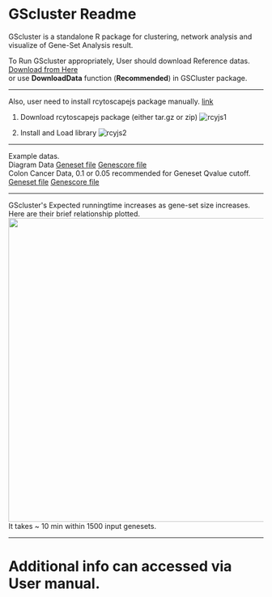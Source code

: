 GScluster Readme
===========

GScluster is a standalone R package for clustering, network analysis and visualize of Gene-Set Analysis result. <br>

To Run GScluster appropriately, User should download Reference datas.<br>
[Download from Here](http://github.com/unistbig/GScluster-Data/) <br>
or use **DownloadData** function (**Recommended**) in GSCluster package.<br>

***
Also, user need to install rcytoscapejs package manually.
[link](https://github.com/cytoscape/cyjShiny/releases)

1. Download rcytoscapejs package (either tar.gz or zip)
![rcyjs1](https://user-images.githubusercontent.com/6457691/52613929-45784d80-2ed3-11e9-8b82-e64dba293f0f.png)

2. Install and Load library
![rcyjs2](https://user-images.githubusercontent.com/6457691/52613932-47421100-2ed3-11e9-80ab-76a8d2930e97.png)

***
Example datas.<br>
Diagram Data
<a href = 'https://github.com/unistbig/GScluster/raw/master/inst/GScluster/sample_geneset.txt' target = "_blank">Geneset file</a>
<a href = 'https://github.com/unistbig/GScluster/raw/master/inst/GScluster/sample_genescore.txt' target = "_blank">Genescore file</a>
<br>
Colon Cancer Data, 0.1 or 0.05 recommended for Geneset Qvalue cutoff.
<a href = 'https://github.com/unistbig/GScluster/raw/master/sample_geneset2.txt' target = "_blank">Geneset file</a>
<a href = 'https://github.com/unistbig/GScluster/raw/master/sample_genescore2.txt' target = "_blank">Genescore file</a>
<br>

***
GScluster's Expected runningtime increases as gene-set size increases.
Here are their brief relationship plotted.
<img src = 'https://user-images.githubusercontent.com/6457691/52620818-fb9a6200-2ee8-11e9-8130-375eb74e23b4.png' width = 600></img><br>
It takes ~ 10 min within 1500 input genesets.
***

# Additional info can accessed via User manual.
